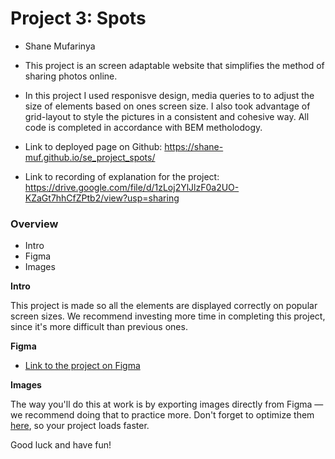 # Project 3: Spots

- Shane Mufarinya

- This project is an screen adaptable website that simplifies the method of sharing photos online.

- In this project I used responisve design, media queries to to adjust the size of elements based on ones screen size. I also took advantage of grid-layout to style the pictures in a consistent and cohesive way. All code is completed in accordance with BEM metholodogy.

- Link to deployed page on Github: https://shane-muf.github.io/se_project_spots/
- Link to recording of explanation for the project: https://drive.google.com/file/d/1zLoj2YlJlzF0a2UO-KZaGt7hhCfZPtb2/view?usp=sharing

### Overview  

* Intro  
* Figma  
* Images  
  
**Intro**
  
This project is made so all the elements are displayed correctly on popular screen sizes. We recommend investing more time in completing this project, since it's more difficult than previous ones.  
  
**Figma**  
  
* [Link to the project on Figma](https://www.figma.com/file/BBNm2bC3lj8QQMHlnqRsga/Sprint-3-Project-%E2%80%94-Spots?type=design&node-id=2%3A60&mode=design&t=afgNFybdorZO6cQo-1)
  
**Images**  
  
The way you'll do this at work is by exporting images directly from Figma — we recommend doing that to practice more. Don't forget to optimize them [here](https://tinypng.com/), so your project loads faster. 
  
Good luck and have fun!


